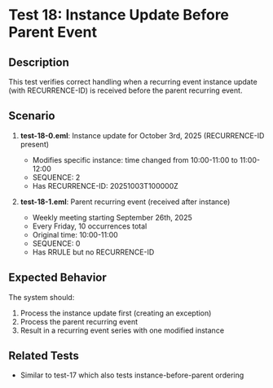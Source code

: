 # Test 18: Instance Update Before Parent Event

## Description
This test verifies correct handling when a recurring event instance update (with RECURRENCE-ID) is received before the parent recurring event.

## Scenario
1. **test-18-0.eml**: Instance update for October 3rd, 2025 (RECURRENCE-ID present)
   - Modifies specific instance: time changed from 10:00-11:00 to 11:00-12:00
   - SEQUENCE: 2
   - Has RECURRENCE-ID: 20251003T100000Z

2. **test-18-1.eml**: Parent recurring event (received after instance)
   - Weekly meeting starting September 26th, 2025
   - Every Friday, 10 occurrences total
   - Original time: 10:00-11:00
   - SEQUENCE: 0
   - Has RRULE but no RECURRENCE-ID

## Expected Behavior
The system should:
1. Process the instance update first (creating an exception)
2. Process the parent recurring event
3. Result in a recurring event series with one modified instance

## Related Tests
- Similar to test-17 which also tests instance-before-parent ordering